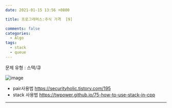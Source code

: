 ```yaml
---
date: 2021-01-15 13:56 +0800

title: 프로그래머스:주식 가격  [9]

comments: false
categories:
  - Algo
tags:
  - stack
  - queue
---
```


문제 유형 : 스택/큐

![image](https://user-images.githubusercontent.com/49177223/105325714-3e563000-5c10-11eb-9c04-49e443236c21.png)

- pair사용법 https://securityholic.tistory.com/195
- stack 사용법 https://twpower.github.io/75-how-to-use-stack-in-cpp

---
